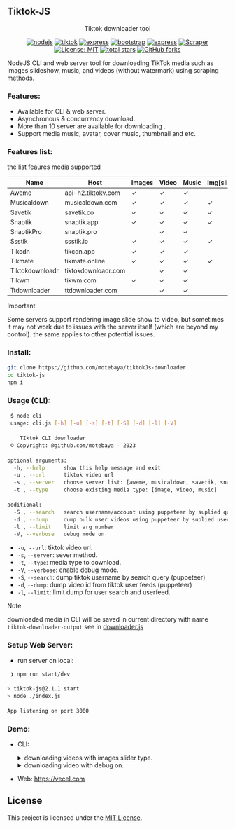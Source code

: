 ## Tiktok-JS

<div align="center">
Tiktok downloader tool

[![nodejs](https://img.shields.io/badge/nodeJs-18.18.2-green?logo=node.js&logoColor=green)](https://www.php.net/releases/#7.4.33)
[![tiktok](https://img.shields.io/badge/tiktok-downloader-purple?logo=tiktok&logoColor=white)](https://github.com/motebaya/tiktok-js)
[![express](https://img.shields.io/badge/ExpresJs-4.18.2-green?logo=Express&logoColor=white)](https://expressjs.com)
[![bootstrap](https://img.shields.io/badge/Boostrap-5.3-purple?logo=Bootstrap&logoColor=white)](https://getbootstrap.com/docs/5.3/getting-started/introduction/)
[![express](https://img.shields.io/badge/Jquery-3.7.1-blue?logo=Jquery&logoColor=white)](https://expressjs.com)
[![Scraper](https://img.shields.io/badge/web-scrapper-blue?logo=strapi&logoColor=blue)](#)
[![License: MIT](https://img.shields.io/badge/License-MIT-red.svg?logo=github)](https://opensource.org/licenses/MIT)
[![total stars](https://img.shields.io/github/stars/motebaya/tiktok-js.svg?style=social)](https://github.com/motebaya/tiktok-js/stargazers)
[![GitHub forks](https://img.shields.io/github/forks/motebaya/tiktok-js.svg?style=social)](https://github.com/motebaya/tiktok-js/network/members)

</div>

NodeJS CLI and web server tool for downloading TikTok media such as images slideshow, music, and videos (without watermark) using scraping methods.

### Features:

- Available for CLI & web server.
- Asynchronous & concurrency download.
- More than 10 server are available for downloading .
- Support media music, avatar, cover music, thumbnail and etc.

### Features list:

the list feaures media supported

| Name            | Host                | Images  | Video   | Music   | Img[slideshow] |
| --------------- | ------------------- | ------- | ------- | ------- | -------------- |
| Aweme           | api-h2.tiktokv.com  | &check; | &check; | &check; |                |
| Musicaldown     | musicaldown.com     | &check; | &check; | &check; | &check;        |
| Savetik         | savetik.co          | &check; | &check; | &check; | &check;        |
| Snaptik         | snaptik.app         | &check; | &check; | &check; | &check;        |
| SnaptikPro      | snaptik.pro         |         | &check; | &check; |                |
| Ssstik          | ssstik.io           | &check; | &check; | &check; | &check;        |
| Tikcdn          | tikcdn.app          | &check; | &check; | &check; |                |
| Tikmate         | tikmate.online      | &check; | &check; | &check; | &check;        |
| Tiktokdownloadr | tiktokdownloadr.com |         | &check; | &check; |                |
| Tikwm           | tikwm.com           | &check; | &check; | &check; |                |
| Ttdownloader    | ttdownloader.com    |         | &check; | &check; |                |

> [!important]
> Some servers support rendering image slide show to video, but sometimes it may not work due to issues with the server itself (which are beyond my control). the same applies to other potential issues.

### Install:

```bash
git clone https://github.com/motebaya/tiktokJs-downloader
cd tiktok-js
npm i
```

### Usage (CLI):

```bash
 $ node cli
 usage: cli.js [-h] [-u] [-s] [-t] [-S] [-d] [-l] [-V]

	TIktok CLI downloader
 © Copyright: @github.com/motebaya - 2023

optional arguments:
  -h, --help      show this help message and exit
  -u , --url      tiktok video url
  -s , --server   choose server list: [aweme, musicaldown, savetik, snaptik, snaptikpro, ssstik, tikcdn, tikmate, tiktokdownloadr, tikwm, ttdownloader]
  -t , --type     choose existing media type: [image, video, music]

additional:
  -S , --search   search username/account using puppeteer by suplied query string. min:1, max:100
  -d , --dump     dump bulk user videos using puppeteer by suplied username. min: 35, max: 1000
  -l , --limit    limit arg number
  -V, --verbose   debug mode on

```

- `-u`,` --url`: tiktok video url.
- `-s`, `--server`: sever method.
- `-t`, `--type`: media type to download.
- `-V`, `--verbose`: enable debug mode.
- `-S`, `--search`: dump tiktok username by search query (puppeteer)
- `-d`, `--dump`: dump video id from tiktok user feeds (puppeteer)
- `-l`, `--limit`: limit dump for user search and userfeed.

> [!note]
> downloaded media in CLI will be saved in current directory with name `tiktok-downloader-output`
> see in [downloader.js](lib/downloader.js#68)

### Setup Web Server:

- run server on local:

```bash
 ❯ npm run start/dev

> tiktok-js@2.1.1 start
> node ./index.js

App listening on port 3000
```

### Demo:

- CLI:
  <details>
  <summary>
    downloading videos with images slider type.
  </summary>

  ![demo](assets/cli-demo.svg)

  </details>

  <details>
  <summary>
    downloading video with debug on.
  </summary>

  ![demo2](assets/cli-demo-2.svg)

  </details>

- Web:
  https://vecel.com

## License

This project is licensed under the [MIT License](LICENSE).
